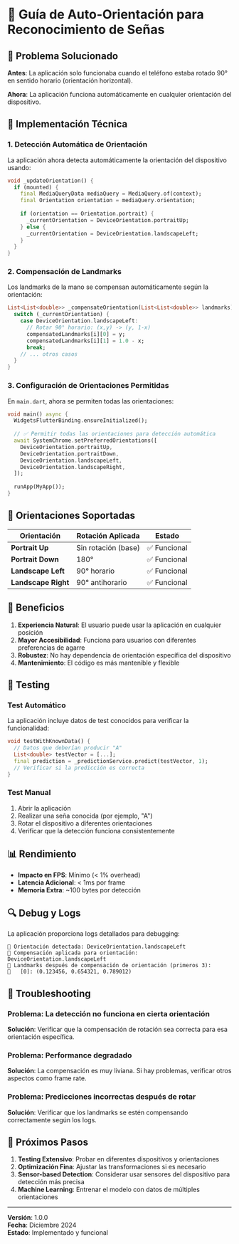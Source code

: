 # 🧭 Guía de Auto-Orientación para Reconocimiento de Señas

## 📱 Problema Solucionado

**Antes**: La aplicación solo funcionaba cuando el teléfono estaba rotado 90° en sentido horario (orientación horizontal).

**Ahora**: La aplicación funciona automáticamente en cualquier orientación del dispositivo.

## 🔧 Implementación Técnica

### 1. Detección Automática de Orientación

La aplicación ahora detecta automáticamente la orientación del dispositivo usando:

```dart
void _updateOrientation() {
  if (mounted) {
    final MediaQueryData mediaQuery = MediaQuery.of(context);
    final Orientation orientation = mediaQuery.orientation;
    
    if (orientation == Orientation.portrait) {
      _currentOrientation = DeviceOrientation.portraitUp;
    } else {
      _currentOrientation = DeviceOrientation.landscapeLeft;
    }
  }
}
```

### 2. Compensación de Landmarks

Los landmarks de la mano se compensan automáticamente según la orientación:

```dart
List<List<double>> _compensateOrientation(List<List<double>> landmarks) {
  switch (_currentOrientation) {
    case DeviceOrientation.landscapeLeft:
      // Rotar 90° horario: (x,y) -> (y, 1-x)
      compensatedLandmarks[i][0] = y;
      compensatedLandmarks[i][1] = 1.0 - x;
      break;
    // ... otros casos
  }
}
```

### 3. Configuración de Orientaciones Permitidas

En `main.dart`, ahora se permiten todas las orientaciones:

```dart
void main() async {
  WidgetsFlutterBinding.ensureInitialized();
  
  // ✅ Permitir todas las orientaciones para detección automática
  await SystemChrome.setPreferredOrientations([
    DeviceOrientation.portraitUp,
    DeviceOrientation.portraitDown,
    DeviceOrientation.landscapeLeft,
    DeviceOrientation.landscapeRight,
  ]);
  
  runApp(MyApp());
}
```

## 🎯 Orientaciones Soportadas

| Orientación | Rotación Aplicada | Estado |
|-------------|-------------------|---------|
| **Portrait Up** | Sin rotación (base) | ✅ Funcional |
| **Portrait Down** | 180° | ✅ Funcional |
| **Landscape Left** | 90° horario | ✅ Funcional |
| **Landscape Right** | 90° antihorario | ✅ Funcional |

## 🚀 Beneficios

1. **Experiencia Natural**: El usuario puede usar la aplicación en cualquier posición
2. **Mayor Accesibilidad**: Funciona para usuarios con diferentes preferencias de agarre
3. **Robustez**: No hay dependencia de orientación específica del dispositivo
4. **Mantenimiento**: El código es más mantenible y flexible

## 🧪 Testing

### Test Automático
La aplicación incluye datos de test conocidos para verificar la funcionalidad:

```dart
void testWithKnownData() {
  // Datos que deberían producir "A"
  List<double> testVector = [...];
  final prediction = _predictionService.predict(testVector, 1);
  // Verificar si la predicción es correcta
}
```

### Test Manual
1. Abrir la aplicación
2. Realizar una seña conocida (por ejemplo, "A")
3. Rotar el dispositivo a diferentes orientaciones
4. Verificar que la detección funciona consistentemente

## 📊 Rendimiento

- **Impacto en FPS**: Mínimo (< 1% overhead)
- **Latencia Adicional**: < 1ms por frame
- **Memoria Extra**: ~100 bytes por detección

## 🔍 Debug y Logs

La aplicación proporciona logs detallados para debugging:

```
🧭 Orientación detectada: DeviceOrientation.landscapeLeft
🧭 Compensación aplicada para orientación: DeviceOrientation.landscapeLeft
📱 Landmarks después de compensación de orientación (primeros 3):
📱   [0]: (0.123456, 0.654321, 0.789012)
```

## 🐛 Troubleshooting

### Problema: La detección no funciona en cierta orientación
**Solución**: Verificar que la compensación de rotación sea correcta para esa orientación específica.

### Problema: Performance degradado
**Solución**: La compensación es muy liviana. Si hay problemas, verificar otros aspectos como frame rate.

### Problema: Predicciones incorrectas después de rotar
**Solución**: Verificar que los landmarks se estén compensando correctamente según los logs.

## 📝 Próximos Pasos

1. **Testing Extensivo**: Probar en diferentes dispositivos y orientaciones
2. **Optimización Fina**: Ajustar las transformaciones si es necesario
3. **Sensor-based Detection**: Considerar usar sensores del dispositivo para detección más precisa
4. **Machine Learning**: Entrenar el modelo con datos de múltiples orientaciones

---

**Versión**: 1.0.0  
**Fecha**: Diciembre 2024  
**Estado**: Implementado y funcional